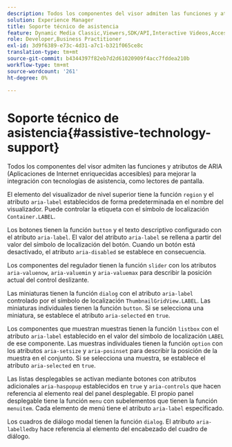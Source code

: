 ```yaml
---
description: Todos los componentes del visor admiten las funciones y atributos de ARIA (Aplicaciones de Internet enriquecidas accesibles) para mejorar la integración con tecnologías de asistencia, como lectores de pantalla.
solution: Experience Manager
title: Soporte técnico de asistencia
feature: Dynamic Media Classic,Viewers,SDK/API,Interactive Videos,Accessibility
role: Developer,Business Practitioner
exl-id: 3d9f6389-e73c-4d31-a7c1-b321f065ce8c
translation-type: tm+mt
source-git-commit: b4344397f82eb7d2d61020909f4acc7fddea210b
workflow-type: tm+mt
source-wordcount: '261'
ht-degree: 0%

---
```


# Soporte técnico de asistencia{#assistive-technology-support}

Todos los componentes del visor admiten las funciones y atributos de ARIA (Aplicaciones de Internet enriquecidas accesibles) para mejorar la integración con tecnologías de asistencia, como lectores de pantalla.

El elemento del visualizador de nivel superior tiene la función `region` y el atributo `aria-label` establecidos de forma predeterminada en el nombre del visualizador. Puede controlar la etiqueta con el símbolo de localización `Container.LABEL`.

Los botones tienen la función `button` y el texto descriptivo configurado con el atributo `aria-label`. El valor del atributo `aria-label` se rellena a partir del valor del símbolo de localización del botón. Cuando un botón está desactivado, el atributo `aria-disabled` se establece en consecuencia.

Los componentes del regulador tienen la función `slider` con los atributos `aria-valuenow`, `aria-valuemin` y `aria-valuemax` para describir la posición actual del control deslizante.

Las miniaturas tienen la función `dialog` con el atributo `aria-label` controlado por el símbolo de localización `ThumbnailGridView.LABEL`. Las miniaturas individuales tienen la función `button`. Si se selecciona una miniatura, se establece el atributo `aria-selected` en `true`.

Los componentes que muestran muestras tienen la función `listbox` con el atributo `aria-label` establecido en el valor del símbolo de localización `LABEL` de ese componente. Las muestras individuales tienen la función `option` con los atributos `aria-setsize` y `aria-posinset` para describir la posición de la muestra en el conjunto. Si se selecciona una muestra, se establece el atributo `aria-selected` en `true`.

Las listas desplegables se activan mediante botones con atributos adicionales `aria-haspopup` establecidos en `true` y `aria-controls` que hacen referencia al elemento real del panel desplegable. El propio panel desplegable tiene la función `menu` con subelementos que tienen la función `menuitem`. Cada elemento de menú tiene el atributo `aria-label` especificado.

Los cuadros de diálogo modal tienen la función `dialog`. El atributo `aria-labelledby` hace referencia al elemento del encabezado del cuadro de diálogo.

